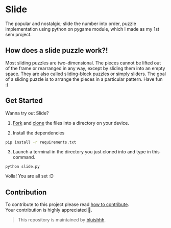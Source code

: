 # Slide

The popular and nostalgic; slide the number into order, puzzle implementation using python on pygame module, which I made as my 1st sem project.

## How does a slide puzzle work?!

Most sliding puzzles are two-dimensional. The pieces cannot be lifted out of the frame or rearranged in any way, except by sliding them into an empty space. They are also called sliding-block puzzles or simply sliders. The goal of a sliding puzzle is to arrange the pieces in a particular pattern.
Have fun :)

## Get Started

Wanna try out Slide?

1. [Fork](https://docs.github.com/en/get-started/quickstart/fork-a-repo) and [clone](https://docs.github.com/en/repositories/creating-and-managing-repositories/cloning-a-repository) the files into a directory on your device.

2. Install the dependencies

```bash
pip install -r requirements.txt
```

3. Launch a terminal in the directory you just cloned into and type in this command.

```
python slide.py
```

Volla! You are all set :D

## Contribution

To contribute to this project please read [how to contribute](https://github.com/bluishhh/Slide/blob/main/contribute.md).<br>
Your contribution is highly appreciated 🙏.</br>

> This repository is maintained by [bluishhh](https://github.com/bluishhh). </br>

